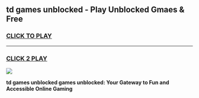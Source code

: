 
## td games unblocked - Play Unblocked Gmaes & Free
<h3>
<a href="https://news.freeplayer.one?title=td_games_unblocked&ref=23F">CLICK TO PLAY</a></h3>
<hr>

<h3>
<a href="https://news.freeplayer.one?title=td_games_unblocked&ref=23F">CLICK 2 PLAY</a>
  
</h3>

<a href="https://news.freeplayer.one?title=td_games_unblocked&ref=23F/"><img src="https://clearcache.store/games.png"></a>


**td games unblocked games unblocked: Your Gateway to Fun and Accessible Online Gaming**

